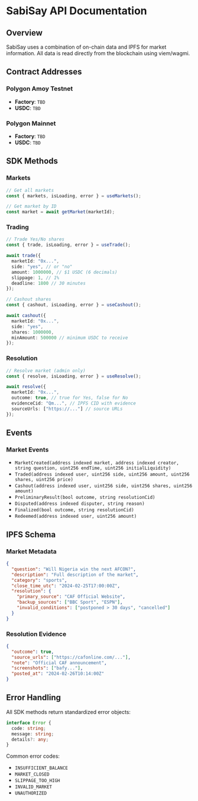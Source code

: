 # SabiSay API Documentation

## Overview

SabiSay uses a combination of on-chain data and IPFS for market information. All data is read directly from the blockchain using viem/wagmi.

## Contract Addresses

### Polygon Amoy Testnet
- **Factory**: `TBD`
- **USDC**: `TBD`

### Polygon Mainnet
- **Factory**: `TBD`
- **USDC**: `TBD`

## SDK Methods

### Markets

```typescript
// Get all markets
const { markets, isLoading, error } = useMarkets();

// Get market by ID
const market = await getMarket(marketId);
```

### Trading

```typescript
// Trade Yes/No shares
const { trade, isLoading, error } = useTrade();

await trade({
  marketId: "0x...",
  side: "yes", // or "no"
  amount: 1000000, // $1 USDC (6 decimals)
  slippage: 1, // 1%
  deadline: 1800 // 30 minutes
});

// Cashout shares
const { cashout, isLoading, error } = useCashout();

await cashout({
  marketId: "0x...",
  side: "yes",
  shares: 1000000,
  minAmount: 500000 // minimum USDC to receive
});
```

### Resolution

```typescript
// Resolve market (admin only)
const { resolve, isLoading, error } = useResolve();

await resolve({
  marketId: "0x...",
  outcome: true, // true for Yes, false for No
  evidenceCid: "Qm...", // IPFS CID with evidence
  sourceUrls: ["https://..."] // source URLs
});
```

## Events

### Market Events

- `MarketCreated(address indexed market, address indexed creator, string question, uint256 endTime, uint256 initialLiquidity)`
- `Traded(address indexed user, uint256 side, uint256 amount, uint256 shares, uint256 price)`
- `Cashout(address indexed user, uint256 side, uint256 shares, uint256 amount)`
- `PreliminaryResult(bool outcome, string resolutionCid)`
- `Disputed(address indexed disputer, string reason)`
- `Finalized(bool outcome, string resolutionCid)`
- `Redeemed(address indexed user, uint256 amount)`

## IPFS Schema

### Market Metadata

```json
{
  "question": "Will Nigeria win the next AFCON?",
  "description": "Full description of the market",
  "category": "sports",
  "close_time_utc": "2024-02-25T17:00:00Z",
  "resolution": {
    "primary_source": "CAF Official Website",
    "backup_sources": ["BBC Sport", "ESPN"],
    "invalid_conditions": ["postponed > 30 days", "cancelled"]
  }
}
```

### Resolution Evidence

```json
{
  "outcome": true,
  "source_urls": ["https://cafonline.com/..."],
  "note": "Official CAF announcement",
  "screenshots": ["bafy..."],
  "posted_at": "2024-02-26T10:14:00Z"
}
```

## Error Handling

All SDK methods return standardized error objects:

```typescript
interface Error {
  code: string;
  message: string;
  details?: any;
}
```

Common error codes:
- `INSUFFICIENT_BALANCE`
- `MARKET_CLOSED`
- `SLIPPAGE_TOO_HIGH`
- `INVALID_MARKET`
- `UNAUTHORIZED`
